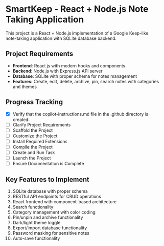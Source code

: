 # SmartKeep - React + Node.js Note Taking Application

This project is a React + Node.js implementation of a Google Keep-like note-taking application with SQLite database backend.

## Project Requirements
- **Frontend**: React.js with modern hooks and components
- **Backend**: Node.js with Express.js API server
- **Database**: SQLite with proper schema for notes management
- **Features**: Create, edit, delete, archive, pin, search notes with categories and themes

## Progress Tracking

- [x] Verify that the copilot-instructions.md file in the .github directory is created.
- [ ] Clarify Project Requirements
- [ ] Scaffold the Project
- [ ] Customize the Project
- [ ] Install Required Extensions
- [ ] Compile the Project
- [ ] Create and Run Task
- [ ] Launch the Project
- [ ] Ensure Documentation is Complete

## Key Features to Implement
1. SQLite database with proper schema
2. RESTful API endpoints for CRUD operations
3. React frontend with component-based architecture
4. Search functionality
5. Category management with color coding
6. Pin/unpin and archive functionality
7. Dark/light theme toggle
8. Export/import database functionality
9. Password masking for sensitive notes
10. Auto-save functionality
